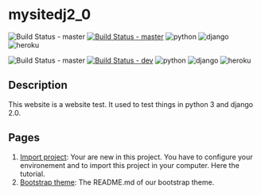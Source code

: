 # mysitedj2_0
![Build Status - master](https://img.shields.io/badge/-MASTER-blue.svg?longCache=true&style=for-the-badge)
[![Build Status - master](https://travis-ci.org/imimoun/mysitedj2_0.svg?branch=master)](https://travis-ci.org/imimoun/mysitedj2_0)
![python](https://img.shields.io/pypi/pyversions/Django.svg)
![django](https://img.shields.io/badge/Django-2.0-yellow.svg)
![heroku](http://heroku-shields.herokuapp.com/mysitedj2)

![Build Status - master](https://img.shields.io/badge/-DEV-blue.svg?longCache=true&style=for-the-badge)
[![Build Status - dev](https://travis-ci.org/imimoun/mysitedj2_0.svg?branch=dev)](https://travis-ci.org/imimoun/mysitedj2_0)
![python](https://img.shields.io/pypi/pyversions/Django.svg)
![django](https://img.shields.io/badge/Django-2.0-yellow.svg)
![heroku](http://heroku-shields.herokuapp.com/dev-mysitedj2)
## Description
This website is a website test. It used to test things in python 3 and django 2.0.

## Pages
1. [Import project](https://github.com/imimoun/mysitedj2_0/wiki/Import-project): Your are new in this project. You have to configure your environement and to import this project in your computer. Here the tutorial.
1. [Bootstrap theme](https://github.com/imimoun/mysitedj2_0/tree/master/static/clean-blog/README.md): The README.md of our bootstrap theme.

